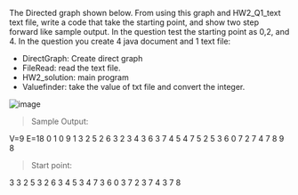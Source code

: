 The Directed graph shown below. From using this graph and HW2_Q1_text text file, write a code 
that take the starting point, and show two step forward like sample output. In the question test the 
starting point as 0,2, and 4. In the question you create 4 java document and 1 text file: 
- DirectGraph: Create direct graph
- FileRead: read the text file.
- HW2_solution: main program
- Valuefinder: take the value of txt file and convert the integer.

![image](https://github.com/alikendir0/224-hw2.q1/assets/115409752/574a0e24-f521-4d2d-86b5-50f7ee8b01b2)

>Sample Output: 

V=9 
E=18 
0 1 
0 9 
1 3 
2 5 
2 6 
3 2 
3 4 
3 6 
3 7 
4 5 
4 7 
5 2 
5 3 
6 0 
7 2 
7 4 
7 8 
9 8 
 
>Start point: 

3 
3 2 5 
3 2 6 
3 4 5 
3 4 7 
3 6 0 
3 7 2 
3 7 4 
3 7 8 
